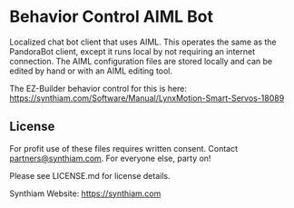 # Behavior Control AIML Bot

Localized chat bot client that uses AIML. This operates the same as the PandoraBot client, except it runs local by not requiring an internet connection. The AIML configuration files are stored locally and can be edited by hand or with an AIML editing tool. 

The EZ-Builder behavior control for this is here: https://synthiam.com/Software/Manual/LynxMotion-Smart-Servos-18089

## License

For profit use of these files requires written consent. Contact partners@synthiam.com. For everyone else, party on!

Please see LICENSE.md for license details.

Synthiam Website: https://synthiam.com

